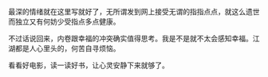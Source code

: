 最深的情绪就在这里写就好了，无所谓发到网上接受无谓的指指点点，就这么遗世而独立又有何妨少受指点多点健康。

不过话说回来，内卷跟幸福的冲突确实值得思考。我是不是就不太会感知幸福。江湖都是人心里头的，何苦自寻烦恼。

看看好电影，读一读好书，让心灵安静下来就够了。
